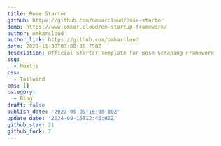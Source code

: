 ```yaml
---
title: Bose Starter
github: https://github.com/omkarcloud/bose-starter
demo: https://www.omkar.cloud/om-startup-framework/
author: omkarcloud
author_link: https://github.com/omkarcloud
date: 2023-11-30T03:00:36.750Z
description: Official Starter Template for Bose Scraping Framework
ssg:
  - Nextjs
css:
  - Tailwind
cms: []
category:
  - Blog
draft: false
publish_date: '2023-05-09T16:08:10Z'
update_date: '2024-08-15T12:46:02Z'
github_star: 21
github_fork: 7
---
```

